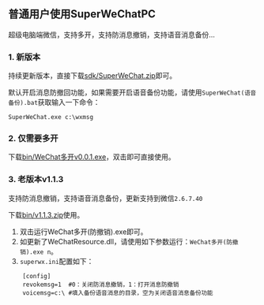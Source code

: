 ## 普通用户使用SuperWeChatPC

超级电脑端微信，支持多开，支持防消息撤销，支持语音消息备份...

### 1. 新版本

持续更新版本，直接下载[sdk/SuperWeChat.zip](https://github.com/anhkgg/SuperWeChatPC/raw/master/sdk/SuperWeChat.zip)即可。

默认开启消息防撤回功能，如果需要开启语音备份功能，请使用`SuperWeChat(语音备份).bat`获取输入一下命令：

```
SuperWeChat.exe c:\wxmsg
```

### 2. 仅需要多开

下载[bin/WeChat多开v0.0.1.exe](https://github.com/anhkgg/SuperWeChatPC/raw/master/bin/WeChat%E5%A4%9A%E5%BC%80v0.0.1.exe)，双击即可直接使用。

### 3. 老版本v1.1.3

支持防消息撤销，支持语音消息备份，更新支持到微信`2.6.7.40`

下载[bin/v1.1.3.zip](https://github.com/anhkgg/SuperWeChatPC/raw/master/bin/v1.1.3.zip)使用。

1. 双击运行WeChat多开(防撤销).exe即可。
2. 如更新了WeChatResource.dll，请使用如下参数运行：`WeChat多开(防撤销).exe n`。
3. `superwx.ini`配置如下：
```
	[config]
	revokemsg=1  #0：关闭防消息撤销，1：打开消息防撤销
	voicemsg=c:\ #填入备份语音消息的目录，空为关闭语音消息备份功能
```
